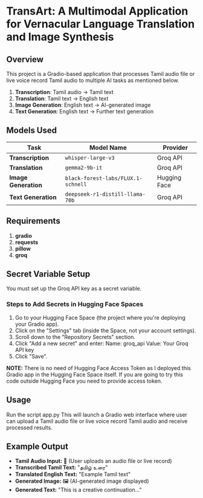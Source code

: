 # TransArt: A Multimodal Application for Vernacular Language Translation and Image Synthesis

## Overview
This project is a Gradio-based application that processes Tamil audio file or live voice record Tamil audio to multiple AI tasks as mentioned below.

1. **Transcription**: Tamil audio → Tamil text
2. **Translation**: Tamil text → English text
3. **Image Generation**: English text → AI-generated image
4. **Text Generation**: English text → Further text generation

## Models Used
| Task                     | Model Name                              | Provider     |
|--------------------------|----------------------------------------|-------------|
| **Transcription**        | `whisper-large-v3`                     | Groq API    |
| **Translation**          | `gemma2-9b-it`                         | Groq API    |
| **Image Generation**     | `black-forest-labs/FLUX.1-schnell`     | Hugging Face |
| **Text Generation**      | `deepseek-r1-distill-llama-70b`        | Groq API    |

## Requirements
1. **gradio**
2. **requests**
3. **pillow**
4. **groq**

## Secret Variable Setup
You must set up the Groq API key as a secret variable.
### Steps to Add Secrets in Hugging Face Spaces
1. Go to your Hugging Face Space (the project where you're deploying your Gradio app).
2. Click on the "Settings" tab (inside the Space, not your account settings).
3. Scroll down to the "Repository Secrets" section.
4. Click "Add a new secret" and enter:
    Name: groq_api
    Value: Your Groq API key
5. Click "Save".

**NOTE:** There is no need of Hugging Face Access Token as I deployed this Gradio app in the Hugging Face Space itself. If you are going to try this code outside Hugging Face you need to provide access token.

## Usage
Run the script app.py
This will launch a Gradio web interface where user can upload a Tamil audio file or live voice record Tamil audio and receive processed results.

## Example Output
- **Tamil Audio Input:** 🎤 (User uploads an audio file or live record)
- **Transcribed Tamil Text:** "தமிழ் உரை"
- **Translated English Text:** "Example Tamil text"
- **Generated Image:** 🖼️ (AI-generated image displayed)
- **Generated Text:** "This is a creative continuation..."
